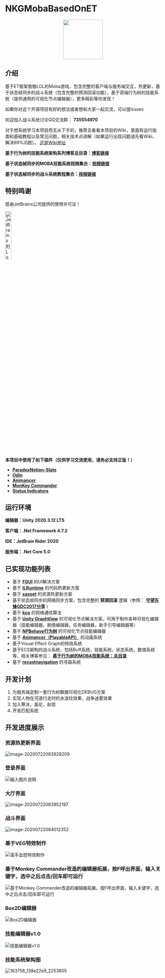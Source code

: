# NKGMobaBasedOnET

<div align=center><img width="128" height="128" src="https://images.gitee.com/uploads/images/2021/0422/123950_25e45fe3_2253805.png"/></div>

## 介绍
基于ET框架致敬LOL的Moba游戏，包含完整的客户端与服务端交互，热更新，基于状态帧同步的战斗系统（包含完整的预测回滚功能），基于双端行为树的技能系统（提供通用的可视化节点编辑器），更多精彩等你发现！

如果你对这个开源项目有好的想法或者想和大家一起交流，可以提Issues

欢迎加入战斗系统讨论QQ交流群： **735554970** 

对于想系统学习本项目而无从下手的，推荐去看看本项目的Wiki，里面有运行指南和基础教程以及常见问题，相关技术点讲解（如果运行出现问题请先看Wiki，解决99%问题）。
[这是Wiki地址](https://gitee.com/NKG_admin/NKGMobaBasedOnET/wikis)

**基于行为树的技能系统架构系列博客总目录：[博客链接](https://www.lfzxb.top/nkgmoba-totaltabs/)** 

**基于状态帧同步的MOBA技能系统视频集合：[视频链接](https://space.bilibili.com/33595745/channel/collectiondetail?sid=163734)** 

**基于状态帧同步的战斗系统教程集合：[视频链接](https://space.bilibili.com/33595745/channel/collectiondetail?sid=180467)**


## 特别鸣谢

感谢JetBrains公司提供的使用许可证！

<p><a href="https://www.jetbrains.com/?from=NKGMobaBasedOnET ">
<img src="https://images.gitee.com/uploads/images/2020/0722/084147_cc1c0a4a_2253805.png" alt="JetBrains的Logo" width="20%" height="20%"></a></p>

 **本项目中使用了如下插件（仅供学习交流使用，请务必支持正版！）** 


-  **[ParadoxNotion-Slate](https://slate.paradoxnotion.com/)** 
-  **[Odin](https://odininspector.com/)** 
-  **[Animancer](https://kybernetik.com.au/animancer/)** 
-  **[MonKey Commander](https://assetstore.unity.com/packages/tools/utilities/monkey-productivity-commands-119938?locale=zh-CN)** 
-  **[Status Indicators](https://assetstore.unity.com/packages/tools/particles-effects/status-indicators-88156)** 


## 运行环境

 **编辑器：Unity 2020.3.12 LTS** 

 **客户端：.Net Framework 4.7.2** 

 **IDE：JetBrain Rider 2020**

 **服务端：.Net Core 5.0** 

## 已实现功能列表

- 基于 **[FGUI](https://www.fairygui.com/)** 的UI解决方案
- 基于 **[ILRuntime](http://ourpalm.github.io/ILRuntime/public/v1/guide/index.html)** 的代码热更新方案
- 基于 **[xasset](https://github.com/xasset/xasset)** 的资源热更新方案
- 基于状态帧同步的网络同步方案，包含完整的 **预测回滚** 逻辑（参照： **[守望先锋GDC2017分享](https://www.lfzxb.top/ow-gdc-share-table-of-contents/)** ）
- 基于 **[kcp](https://github.com/skywind3000/kcp)** 的网络通信算法
- 基于 **[Unity GraphView](https://github.com/wqaetly/NodeGraphProcessor)** 的可视化节点解决方案，可用于制作各种可视化编辑器（技能编辑器，剧情编辑器，任务编辑器，新手引导编辑器等）
- 基于 **[NPBehave行为树](https://github.com/meniku/NPBehave)** 的可视化节点技能编辑器
- 基于 **[Animancer（PlayableAPI）](https://kybernetik.com.au/animancer/)** 的动画系统
- 基于Visual Effect Graph的特效系统
- 基于ECS架构的战斗系统，包括Buff系统，技能系统，状态系统，数值系统等，相关博客参见： **[基于行为树的MOBA技能系统：总目录](https://www.lfzxb.top/nkgmoba-totaltabs/)** 
- 基于 **[recastnavigation](https://github.com/recastnavigation/recastnavigation)** 的寻路系统

## 开发计划

1. 为服务端定制一套行为树数据可视化DEBUG方案
2. 实现人物在河道行走时的水波纹效果，战争迷雾效果
3. 加入寒冰，盖伦，赵信
4. 开发匹配系统


## 开发进度展示
### 资源热更新界面

![image-20200722083928209](https://images.gitee.com/uploads/images/2020/0722/084147_fc1f9a7c_2253805.png)
### 登录界面

![输入图片说明](https://images.gitee.com/uploads/images/2021/0318/170241_c54f448d_2253805.png "屏幕截图.png")
### 大厅界面

![image-20200722083952197](https://images.gitee.com/uploads/images/2020/0722/084147_e41d6ac7_2253805.png)
### 战斗界面

![image-20200722084012352](https://images.gitee.com/uploads/images/2020/0722/084147_079e755b_2253805.png)

### 基于VEG特效制作

![诺手血怒特效制作](https://images.gitee.com/uploads/images/2021/0516/211303_0fec4407_2253805.png "屏幕截图.png")
### 基于Monkey Commander改造的编辑器拓展，按F呼出界面，输入关键字，选中之后点击/回车即可运行

![基于Monkey Commander改造的编辑器拓展，按F呼出界面，输入关键字，选中之后点击/回车即可运行](https://images.gitee.com/uploads/images/2020/1029/194658_b5dee162_2253805.png "QQ截图20201029192331.png")
### Box2D编辑器

![Box2D编辑器](https://images.gitee.com/uploads/images/2021/0324/121226_528a85b5_2253805.png "QQ截图20210324121119.png")
### 技能编辑器v1.0

![技能编辑器v1.0](https://images.gitee.com/uploads/images/2021/0617/221210_d98d04bb_2253805.png "技能编辑器v1.0")
### 技能系统架构图

![163758_138e22e9_2253805](https://images.gitee.com/uploads/images/2020/0722/084148_1f2eb6b1_2253805.png)